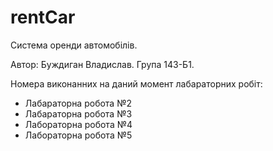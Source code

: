 # rentCar
Система оренди автомобілів.

Автор: Буждиган Владислав. Група 143-Б1.

Номера виконанних на даний момент лабараторних робіт:
- Лабараторна робота №2
- Лабараторна робота №3
- Лабораторна робота №4
- Лабораторна робота №5
